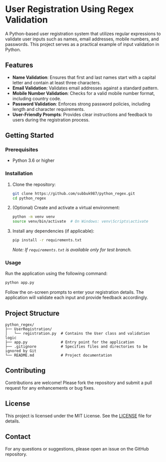 # User Registration Using Regex Validation

A Python-based user registration system that utilizes regular expressions to validate user inputs such as names, email addresses, mobile numbers, and passwords. This project serves as a practical example of input validation in Python.

## Features

- **Name Validation**: Ensures that first and last names start with a capital letter and contain at least three characters.
- **Email Validation**: Validates email addresses against a standard pattern.
- **Mobile Number Validation**: Checks for a valid mobile number format, including country code.
- **Password Validation**: Enforces strong password policies, including length and character requirements.
- **User-Friendly Prompts**: Provides clear instructions and feedback to users during the registration process.

## Getting Started

### Prerequisites

- Python 3.6 or higher

### Installation

1. Clone the repository:

   ```bash
   git clone https://github.com/subbuk987/python_regex.git
   cd python_regex
   ```

2. (Optional) Create and activate a virtual environment:

   ```bash
   python -m venv venv
   source venv/bin/activate  # On Windows: venv\Scripts\activate
   ```

3. Install any dependencies (if applicable):

   ```bash
   pip install -r requirements.txt
   ```

   *Note: If `requirements.txt` is available only for test branch.*

### Usage

Run the application using the following command:

```bash
python app.py
```

Follow the on-screen prompts to enter your registration details. The application will validate each input and provide feedback accordingly.

## Project Structure

```
python_regex/
├── UserRegistration/
│   └── registration.py  # Contains the User class and validation logic
├── app.py               # Entry point for the application
├── .gitignore           # Specifies files and directories to be ignored by Git
└── README.md            # Project documentation
```

## Contributing

Contributions are welcome! Please fork the repository and submit a pull request for any enhancements or bug fixes.

## License

This project is licensed under the MIT License. See the [LICENSE](LICENSE) file for details.

## Contact

For any questions or suggestions, please open an issue on the GitHub repository.
